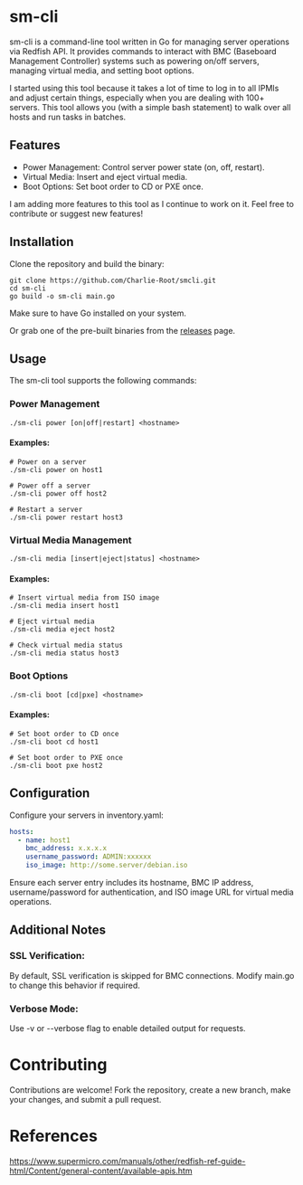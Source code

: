 # sm-cli

sm-cli is a command-line tool written in Go for managing server operations via Redfish API. It provides commands to interact with BMC (Baseboard Management Controller) systems such as powering on/off servers, managing virtual media, and setting boot options.

I started using this tool because it takes a lot of time to log in to all IPMIs and adjust certain things, especially when you are dealing with 100+ servers. This tool allows you (with a simple bash statement) to walk over all hosts and run tasks in batches.

## Features
- Power Management: Control server power state (on, off, restart).
- Virtual Media: Insert and eject virtual media.
- Boot Options: Set boot order to CD or PXE once.

I am adding more features to this tool as I continue to work on it. Feel free to contribute or suggest new features!

## Installation
Clone the repository and build the binary:

```
git clone https://github.com/Charlie-Root/smcli.git
cd sm-cli
go build -o sm-cli main.go
```
Make sure to have Go installed on your system. 

Or grab one of the pre-built binaries from the [releases](https://github.com/Charlie-Root/smcli/releases) page.

## Usage
The sm-cli tool supports the following commands:

### Power Management
```
./sm-cli power [on|off|restart] <hostname>
```

#### Examples:

```
# Power on a server
./sm-cli power on host1

# Power off a server
./sm-cli power off host2

# Restart a server
./sm-cli power restart host3
``` 

### Virtual Media Management
```
./sm-cli media [insert|eject|status] <hostname>
```

#### Examples:

```
# Insert virtual media from ISO image
./sm-cli media insert host1

# Eject virtual media
./sm-cli media eject host2

# Check virtual media status
./sm-cli media status host3
```

### Boot Options
```
./sm-cli boot [cd|pxe] <hostname>
```

#### Examples:

```
# Set boot order to CD once
./sm-cli boot cd host1

# Set boot order to PXE once
./sm-cli boot pxe host2
``` 

## Configuration

Configure your servers in inventory.yaml:

```yaml
hosts:
  - name: host1
    bmc_address: x.x.x.x
    username_password: ADMIN:xxxxxx
    iso_image: http://some.server/debian.iso
```
Ensure each server entry includes its hostname, BMC IP address, username/password for authentication, and ISO image URL for virtual media operations.

## Additional Notes

### SSL Verification: 
By default, SSL verification is skipped for BMC connections. Modify main.go to change this behavior if required.

### Verbose Mode: 
Use -v or --verbose flag to enable detailed output for requests.

# Contributing

Contributions are welcome! Fork the repository, create a new branch, make your changes, and submit a pull request.

# References
https://www.supermicro.com/manuals/other/redfish-ref-guide-html/Content/general-content/available-apis.htm